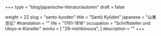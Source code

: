+++
type = "blog/japanische-literatur/autoren"
draft = false

weight = 22
slug = "santo-kyoden"
title = "Santō Kyōden"
japanese = "山東 京伝"
#translation = ""
life = "1761-1816"
occupation = "Schriftsteller und Ukiyo-e-Künstler"
works = [
  "28-nishikinoura",
]
description = ""
+++
